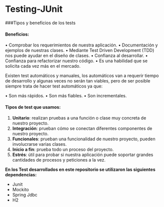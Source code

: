 # Testing-JUnit

###Tipos y beneficios de los tests

#### Beneficios:

•	Comprobar los requerimientos de nuestra aplicación.
•	Documentación y ejemplos de nuestras clases.
•	Mediante Test Driven Development (TDD) nos puede ayudar en el diseño de clases.
•	Confianza al desarrollar.
•	Confianza para refactorizar nuestro código.
•	Es una habilidad que se solicita cada vez más en el mercado.

Existen test automáticos y manuales, los automáticos van a requerir tiempo de desarrollo y algunas veces no serán tan viables, pero de ser posible siempre trata de hacer test automáticos ya que:

•	Son más rápidos.
•	Son más fiables.
•	Son incrementales.

#### Tipos de test que usamos:

1. **Unitario**: realizan pruebas a una función o clase muy concreta de nuestro proyecto.
2. **Integración**: prueban cómo se conectan diferentes componentes de nuestro proyecto.
3. **Funcionales**: prueban una funcionalidad de nuestro proyecto, pueden involucrarse varias clases.
4. **Inicio a fin**: prueba todo un proceso del proyecto.
5. **Estrés**: útil para probar si nuestra aplicación puede soportar grandes cantidades de procesos y peticiones a la vez.


**En los Test desarrollados en este repositorio se utilizaron las siguientes dependencias:**
- Junit
- Mockito
- Spring Jdbc
- H2